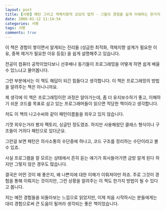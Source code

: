 ```yaml
---
layout: post
title: [서평] 패턴 그리고 객체지향적 코딩의 법칙 - 그들의 경험을 쉽게 이해하는 한가지 방법
date: 2008-01-12 11:14:54
categories: 서평
tags: 서평
comments: true
---
```

이 책은 경험이 쌓이면서 알게되는 진리들 (성급한 최적화, 객체지향 설계가 필요한 이유, 중복 제거가 필요한 이유 등등) 을 쉽게 설명해주고 있습니다.

전공이 컴퓨터 공학이었다보니 선후배나 동기들이 프로그래밍을 어떻게 하면 쉽게 배울 수 있느냐고 물어봅니다.

그런 부분에서는 이 책도 해답이 되긴 힘들다고 생각합니다. 이 책은 프로그래밍의 방법을 알려주는 책은 아니니까요.

제 생각에 이 책은 프로그래밍이란 과정은 알아가는데, 좀 더 유지보수하기 좋고, 이해하기 쉬운 코드를 목표로 삼고 있는 프로그래머들이 읽으면 적당한 책이라고 생각합니다.

저도 이 책의 나고수씨와 같이 패턴이름들을 외우고 있지 않습니다.

기껏 외우는거라 봤자 팩토리, 싱글턴 정도였죠. 하지만 사용해왔던 클래스 형식이나 구조들이 거의다 패턴으로 있더군요.

그런걸 보면 패턴은 의사소통의 수단중에 하나고, 코드 구조를 정리하는 수단이라고 볼 수 있죠.

사실 프로그램을 잘 모르는 상태에서 흔히 듣는 얘기가 회사들어가면 금방 알게 된다 하지만 그렇지 않은 경우도 많습니다.

결국은 어떤 것이 왜 좋은지, 왜 나쁜지에 대한 이해가 이뤄져야만 하죠. 주로 그것이 경험을 통해 이뤄지는 것이지만, 그런 상황을 알려주는 이 책도 한가지 방법이 될 수 있다고 봅니다.

저는 예전 경험들을 되돌아보는 느낌으로 읽었지만, 이제 처음 시작하시는 분들에게는 대리 경험으로써 큰 도움이 될꺼라 생각되는 좋은 책이었습니다.